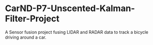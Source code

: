 # CarND-P7-Unscented-Kalman-Filter-Project
 A Sensor fusion project fusing LIDAR and RADAR data to track a bicycle driving around a car.
